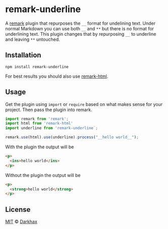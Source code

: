 # remark-underline

A [remark](https://github.com/remarkjs/remark) plugin that repurposes the `__` format for undelining text. Under normal Markdown you can use both `__` and `**` but there is no format for underlining text. This plugin changes that by repurposing `__` to underline and leaving `**` untouched.

## Installation

```
npm install remark-underline
```

For best results you should also use [remark-html]().

## Usage

Get the plugin using `import` or `require` based on what makes sense for your project. Then pass the plugin into remark.

```js
import remark from 'remark';
import html from 'remark-html'
import underline from 'remark-underline`;

remark.use(html).use(underline).process("__hello world__");
```

With the plugin the output will be 
```html
<p>
  <ins>hello world</ins>
</p>
```

Without the plugin the output will be 
```html
<p>
  <strong>hello world</strong>
</p>
```

## License

[MIT](https://github.com/Darkhax/remark-underline/blob/master/LICENSE) © [Darkhax](https://github.com/Darkhax)
